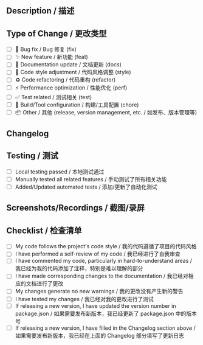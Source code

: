 ## Description / 描述
<!-- Brief description of the purpose and content of this PR -->
<!-- 简要描述这个 PR 的目的和内容 -->

## Type of Change / 更改类型
<!-- Please check the applicable options -->
<!-- 请勾选适用的选项 -->
- [ ] 🐛 Bug fix / Bug 修复 (fix)
- [ ] ✨ New feature / 新功能 (feat)
- [ ] 📝 Documentation update / 文档更新 (docs)
- [ ] 🎨 Code style adjustment / 代码风格调整 (style)
- [ ] ♻️ Code refactoring / 代码重构 (refactor)
- [ ] ⚡️ Performance optimization / 性能优化 (perf)
- [ ] ✅ Test related / 测试相关 (test)
- [ ] 🔧 Build/Tool configuration / 构建/工具配置 (chore)
- [ ] 📦 Other / 其他 (release, version management, etc. / 如发布、版本管理等)

## Changelog
<!-- 
If this PR requires a new version release (modified version in package.json),
please write the changelog below. This content will be included in the GitHub Release.

如果这个 PR 需要发布新版本（修改了 package.json 中的 version），
请在下面写明更新日志，这些内容将被包含在 GitHub Release 中。

Suggested format / 格式建议：
### Feature / 新功能
- New feature description / 新功能描述

### Fixed / 修复
- Bug fix description / Bug 修复描述

### Changed / 变更
- Feature change description / 功能变更描述

### Removed / 移除
- Removed feature description / 移除的功能描述

Example / 示例：
### Added / 新增
- Added file copy function with batch operation support
- 新增文件复制功能，支持批量操作
- Added keyboard shortcut support
- 新增快捷键支持

### Fixed / 修复
- Fixed path separator issue on Windows
- 修复在 Windows 系统下路径分隔符问题
- Fixed copy error when filename contains special characters
- 修复文件名包含特殊字符时的复制错误
-->

## Testing / 测试
<!-- Describe how you tested these changes -->
<!-- 描述你如何测试了这些更改 -->
- [ ] Local testing passed / 本地测试通过
- [ ] Manually tested all related features / 手动测试了所有相关功能
- [ ] Added/Updated automated tests / 添加/更新了自动化测试

## Screenshots/Recordings / 截图/录屏
<!-- If applicable, add screenshots or recordings to illustrate the changes -->
<!-- 如果适用，请添加截图或录屏来说明更改 -->

## Checklist / 检查清单
- [ ] My code follows the project's code style / 我的代码遵循了项目的代码风格
- [ ] I have performed a self-review of my code / 我已经进行了自我审查
- [ ] I have commented my code, particularly in hard-to-understand areas / 我已经为我的代码添加了注释，特别是难以理解的部分
- [ ] I have made corresponding changes to the documentation / 我已经对相应的文档进行了更改
- [ ] My changes generate no new warnings / 我的更改没有产生新的警告
- [ ] I have tested my changes / 我已经对我的更改进行了测试
- [ ] If releasing a new version, I have updated the version number in package.json / 如果需要发布新版本，我已经更新了 package.json 中的版本号
- [ ] If releasing a new version, I have filled in the Changelog section above / 如果需要发布新版本，我已经在上面的 Changelog 部分填写了更新日志
